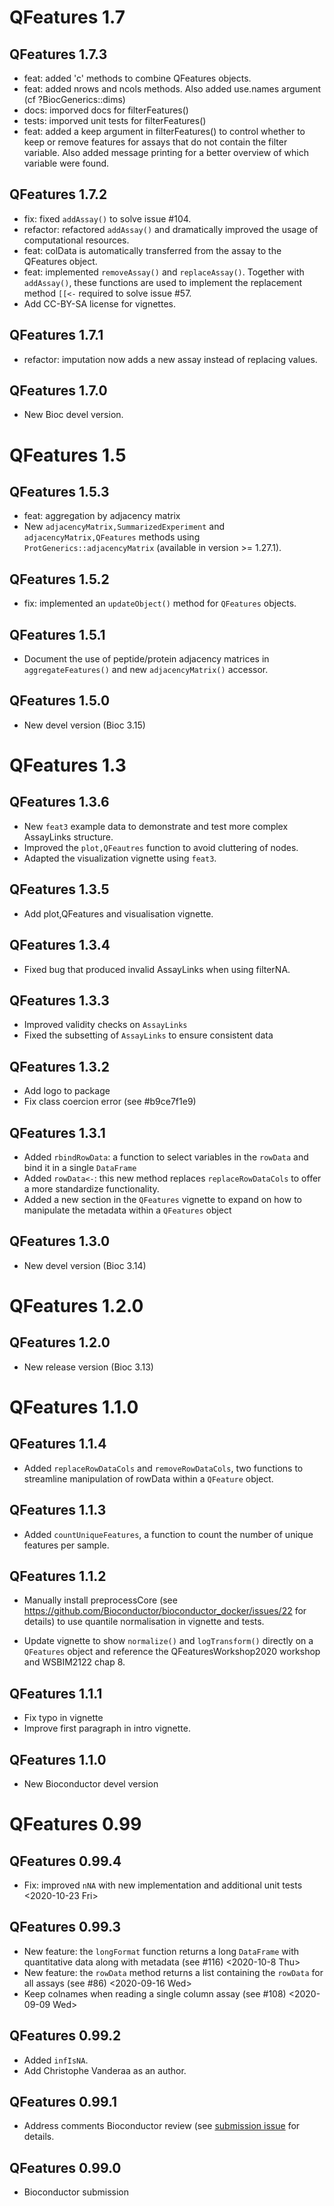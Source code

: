 # QFeatures 1.7

## QFeatures 1.7.3

- feat: added 'c' methods to combine QFeatures objects. 
- feat: added nrows and ncols methods. Also added use.names argument 
  (cf ?BiocGenerics::dims)
- docs: imporved docs for filterFeatures()
- tests: imporved unit tests for filterFeatures()
- feat: added a keep argument in filterFeatures() to control whether
  to keep or remove features for assays that do not contain the filter
  variable. Also added message printing for a better overview of which
  variable were found.

## QFeatures 1.7.2

- fix: fixed `addAssay()` to solve issue #104.
- refactor: refactored `addAssay()` and dramatically improved the usage
  of computational resources. 
- feat: colData is automatically transferred from the assay to the 
  QFeatures object. 
- feat: implemented `removeAssay()` and `replaceAssay()`. Together with
  `addAssay()`, these functions are used to implement the replacement
  method `[[<-` required to solve issue #57. 
- Add CC-BY-SA license for vignettes.

## QFeatures 1.7.1

- refactor: imputation now adds a new assay instead of replacing values.

## QFeatures 1.7.0

- New Bioc devel version.

# QFeatures 1.5

## QFeatures 1.5.3

- feat: aggregation by adjacency matrix
- New `adjacencyMatrix,SummarizedExperiment` and
  `adjacencyMatrix,QFeatures` methods using
  `ProtGenerics::adjacencyMatrix` (available in version >= 1.27.1).

## QFeatures 1.5.2

- fix: implemented an `updateObject()` method for `QFeatures` objects.

## QFeatures 1.5.1

- Document the use of peptide/protein adjacency matrices in
  `aggregateFeatures()` and new `adjacencyMatrix()` accessor.

## QFeatures 1.5.0

- New devel version (Bioc 3.15)

# QFeatures 1.3

## QFeatures 1.3.6

- New `feat3` example data to demonstrate and test more complex AssayLinks
  structure.
- Improved the `plot,QFeautres` function to avoid cluttering of nodes.
- Adapted the visualization vignette using `feat3`.

## QFeatures 1.3.5

- Add plot,QFeatures and visualisation vignette.

## QFeatures 1.3.4

- Fixed bug that produced invalid AssayLinks when using filterNA.

## QFeatures 1.3.3

- Improved validity checks on `AssayLinks`
- Fixed the subsetting of `AssayLinks` to ensure consistent data

## QFeatures 1.3.2

- Add logo to package
- Fix class coercion error (see #b9ce7f1e9)

## QFeatures 1.3.1

- Added `rbindRowData`: a function to select variables in the `rowData`
  and bind it in a single `DataFrame`
- Added `rowData<-`: this new method replaces `replaceRowDataCols` to
  offer a more standardize functionality.
- Added a new section in the `QFeatures` vignette to expand on how to
  manipulate the metadata within a `QFeatures` object

## QFeatures 1.3.0

- New devel version (Bioc 3.14)

# QFeatures 1.2.0

## QFeatures 1.2.0

- New release version (Bioc 3.13)

# QFeatures 1.1.0

## QFeatures 1.1.4

- Added `replaceRowDataCols` and `removeRowDataCols`, two functions
  to streamline manipulation of rowData within a `QFeature` object.

## QFeatures 1.1.3

- Added `countUniqueFeatures`, a function to count the number of
  unique features per sample.

## QFeatures 1.1.2

- Manually install preprocessCore (see
  https://github.com/Bioconductor/bioconductor_docker/issues/22 for
  details) to use quantile normalisation in vignette and tests.

- Update vignette to show `normalize()` and `logTransform()` directly
  on a `QFeatures` object and reference the QFeaturesWorkshop2020
  workshop and WSBIM2122 chap 8.

## QFeatures 1.1.1

- Fix typo in vignette
- Improve first paragraph in intro vignette.

## QFeatures 1.1.0

- New Bioconductor devel version

# QFeatures 0.99

## QFeatures 0.99.4

- Fix: improved `nNA` with new implementation and additional unit
  tests <2020-10-23 Fri>

## QFeatures 0.99.3

- New feature: the `longFormat` function returns a long `DataFrame`
  with quantitative data along with metadata (see #116)
  <2020-10-8 Thu>
- New feature: the `rowData` method returns a list containing the
  `rowData` for all assays (see #86)
  <2020-09-16 Wed>
- Keep colnames when reading a single column assay (see #108)
  <2020-09-09 Wed>

## QFeatures 0.99.2

- Added `infIsNA`.
- Add Christophe Vanderaa as an author.

## QFeatures 0.99.1

- Address comments Bioconductor review (see [submission
  issue](https://github.com/Bioconductor/Contributions/issues/1556)
  for details.

## QFeatures 0.99.0

- Bioconductor submission
